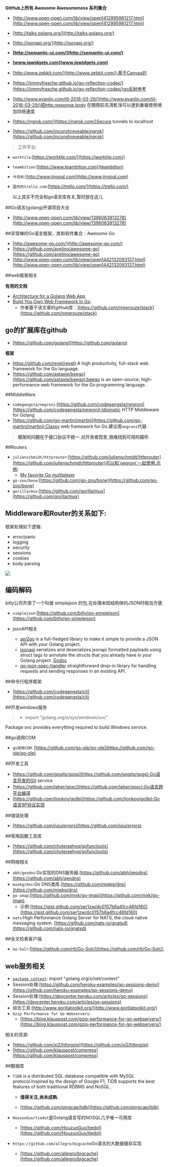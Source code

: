
**GitHub上所有 Awesome Awesomeness 系列集合**
	
* [http://www.open-open.com/lib/view/open1412995981217.html](http://www.open-open.com/lib/view/open1412995981217.html)
* [http://talks.golang.org/](http://talks.golang.org/)
* [http://jsonapi.org/](http://jsonapi.org/)

* **[http://semantic-ui.com/](http://semantic-ui.com/)**
* **[www.jqwidgets.com](www.jqwidgets.com)**
* [http://www.zebkit.com/](http://www.zebkit.com/):基于Canvas的
* [https://jimmyfrasche.github.io/go-reflection-codex/](https://jimmyfrasche.github.io/go-reflection-codex/)go反射参考
* [http://www.evanlin.com/til-2016-03-29/](http://www.evanlin.com/til-2016-03-29/)把http.response.body 在關閉前先清乾淨可以達到重複使用增加四倍速度 
* [https://ngrok.com/](https://ngrok.com/)Secure tunnels to localhost
* [https://github.com/inconshreveable/ngrok](https://github.com/inconshreveable/ngrok)

>工作平台:
>
* `worktile`:[https://worktile.com/](https://worktile.com/)
* `teambition`:[https://www.teambition.com](teambition)
* `今目标`:[http://www.jingoal.com](http://www.jingoal.com)
* `国外的trello.com`:[https://trello.com/](https://trello.com/)

	以上其实不完全和go语言库有关,暂时放在这儿

##Go语言(golang)开源项目大全
* [http://www.open-open.com/lib/view/1396063913278](http://www.open-open.com/lib/view/1396063913278)

##非常棒的Go语言框架，库和软件集合：Awesome Go
* [http://awesome-go.com/](http://awesome-go.com/)
* [https://github.com/avelino/awesome-go](https://github.com/avelino/awesome-go)
* [http://www.open-open.com/lib/view/open1442132093137.html](http://www.open-open.com/lib/view/open1442132093137.html)

##web框架相关

**有用的文档**  

* [Architecture for a Golang Web App](https://larry-price.com/blog/2015/06/25/architecture-for-a-golang-web-app)
* [Build You Own Web Framework In Go](https://www.nicolasmerouze.com/build-web-framework-golang/).
	* 作者基于该文章的github库：[https://github.com/nmerouze/stack](https://github.com/nmerouze/stack)

## go的扩展库在github

* [https://github.com/golang](https://github.com/golang)

**框架**  

* [https://github.com/revel/revel)](https://github.com/revel/revel):A high productivity, full-stack web framework for the Go language.  
* [https://github.com/astaxie/beego](https://github.com/astaxie/beego):beego is an open-source, high-performance web framework for the Go programming language.
 
##MiddleWare

* `codegangsta/negroni`:[https://github.com/codegangsta/negroni](https://github.com/codegangsta/negroni):Idiomatic HTTP Middleware for Golang 
* [https://github.com/go-martini/martini](https://github.com/go-martini/martini):Classy web framework for Go.建议用`negroni`代替.

>**框架的问题在于接口协议不统一.对开发者而言,很难找到可用的插件.**

##Routers

* `julienschmidt/httprouter`:[https://github.com/julienschmidt/httprouter](https://github.com/julienschmidt/httprouter)可以和`negroni`一起使用.示例:
	* [My favorite Go multiplexer](http://www.peterbe.com/plog/my-favorite-go-multiplexer)
* `go-zoo/bone`:[https://github.com/go-zoo/bone](https://github.com/go-zoo/bone)
* `gorilla/mux`:[https://github.com/gorilla/mux](https://github.com/gorilla/mux)


## Middleware和Router的关系如下:

框架处理如下逻辑:

* error/panic
* logging
* security
* sessions
* cookies
* body parsing

![](img/middleware.png)

## 编码解码

bitly公司开源了一个叫做 simplejson 的包,在处理未知结构体的JSON时相当方便.

* `simplejson`:[https://github.com/bitly/go-simplejson](https://github.com/bitly/go-simplejson)

* jsonAPI相关

	* [api2go](https://github.com/manyminds/api2go) is a full-fledged library to make it simple to provide a JSON API with your Golang project.
	* [jsonapi](https://github.com/shwoodard/jsonapi) serializes and deserializes jsonapi formatted payloads using struct tags to annotate the structs that you already have in your Golang project. [Godoc](http://godoc.org/github.com/shwoodard/jsonapi)
	* [go-json-spec-handler](https://github.com/derekdowling/go-json-spec-handler) straightforward drop-in library for handling requests and sending responses in an existing API.

##命令行程序框架

* [https://github.com/codegangsta/cli](https://github.com/codegangsta/cli)

##开发windows服务

>* import "golang.org/x/sys/windows/svc"

Package svc provides everything required to build Windows service.

##go调用COM

* `go调用COM`: [https://github.com/go-ole/go-ole](https://github.com/go-ole/go-ole)

##开发工具

* [https://github.com/gogits/gogs](https://github.com/gogits/gogs):Go语言开发的Git service
* [https://github.com/laher/goxc](https://github.com/laher/goxc):Go语言跨平台编译
* [https://github.com/lionkov/go9p](https://github.com/lionkov/go9p):Go语言9P协议实现

##错误处理
* [https://github.com/juju/errors](https://github.com/juju/errors)  

##常用函数工具库
* [https://github.com/choleraehyq/gofunctools](https://github.com/choleraehyq/gofunctools) 

##网络相关

* `abh/geodns`:Go实现的DNS服务器.[https://github.com/abh/geodns](https://github.com/abh/geodns)  
* `miekg/dns`:Go DNS类库.[https://github.com/miekg/dns](https://github.com/miekg/dns)
* `go-imap`:[https://github.com/mxk/go-imap](https://github.com/mxk/go-imap).
	* 示例:[https://gist.github.com/ser1zw/dc0157b6a4fcc46fd160](https://gist.github.com/ser1zw/dc0157b6a4fcc46fd160)
* `nats`:High Performance Golang Server for NATS, the cloud native messaging system. [https://github.com/nats-io/gnatsd](https://github.com/nats-io/gnatsd) 

##全文检索客户端

* `Go-Solr`:[https://github.com/rtt/Go-Solr/](https://github.com/rtt/Go-Solr/)

## web服务相关

* [`package context`](https://godoc.org/golang.org/x/net/context): import "golang.org/x/net/context"
* Session处理:[https://github.com/heroku-examples/go-sessions-demo](https://github.com/heroku-examples/go-sessions-demo)
* Session处理:[https://devcenter.heroku.com/articles/go-sessions](https://devcenter.heroku.com/articles/go-sessions)
* 综合工具:[http://www.gorillatoolkit.org/](http://www.gorillatoolkit.org/)
* `Gzip Performance for Go Webservers`:
	* [https://blog.klauspost.com/gzip-performance-for-go-webservers/](https://blog.klauspost.com/gzip-performance-for-go-webservers/)
	
相关的资源:

* [https://github.com/xi2/httpgzip](https://github.com/xi2/httpgzip)
* [https://github.com/klauspost/compress](https://github.com/klauspost/compress)

##数据库
* `TiDB` is a distributed SQL database compatible with MySQL protocol.Inspired by the design of Google F1, TiDB supports the best features of both traditional RDBMS and NoSQL.  
	* **值得关注,尚未成熟.**

	* [https://github.com/pingcap/tidb](https://github.com/pingcap/tidb) 

* `HouzuoGuo/tiedot`是Golang语言写的NOSQL几乎唯一可用库
	* [https://github.com/HouzuoGuo/tiedot](https://github.com/HouzuoGuo/tiedot)
* `https://github.com/allegro/bigcache`Go语言的大数据缓存实现
 	* [https://github.com/allegro/bigcache](https://github.com/allegro/bigcache)
